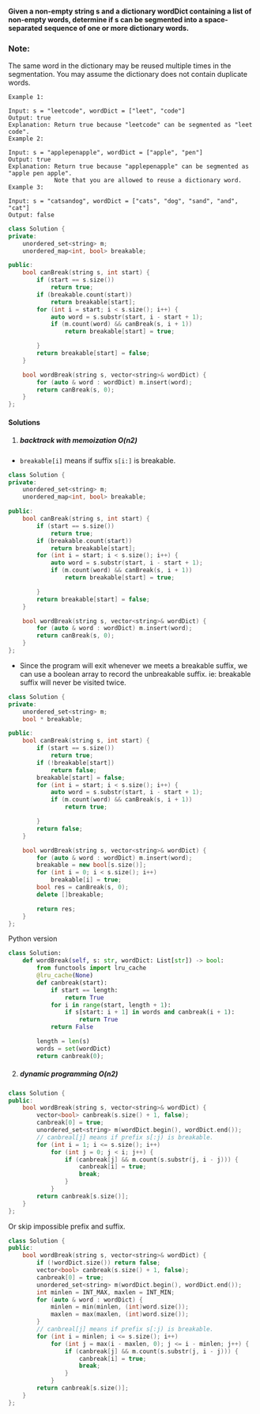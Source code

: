#### Given a non-empty string s and a dictionary wordDict containing a list of non-empty words, determine if s can be segmented into a space-separated sequence of one or more dictionary words.

### Note:

The same word in the dictionary may be reused multiple times in the segmentation.
You may assume the dictionary does not contain duplicate words.

```
Example 1:

Input: s = "leetcode", wordDict = ["leet", "code"]
Output: true
Explanation: Return true because "leetcode" can be segmented as "leet code".
Example 2:

Input: s = "applepenapple", wordDict = ["apple", "pen"]
Output: true
Explanation: Return true because "applepenapple" can be segmented as "apple pen apple".
             Note that you are allowed to reuse a dictionary word.
Example 3:

Input: s = "catsandog", wordDict = ["cats", "dog", "sand", "and", "cat"]
Output: false
```


```c++
class Solution {
private:
    unordered_set<string> m;
    unordered_map<int, bool> breakable;

public:
    bool canBreak(string s, int start) {
        if (start == s.size())
            return true;
        if (breakable.count(start))
            return breakable[start];
        for (int i = start; i < s.size(); i++) {
            auto word = s.substr(start, i - start + 1);
            if (m.count(word) && canBreak(s, i + 1))
                return breakable[start] = true;

        }
        return breakable[start] = false;
    }

    bool wordBreak(string s, vector<string>& wordDict) {
        for (auto & word : wordDict) m.insert(word);
        return canBreak(s, 0);
    }
};
```

#### Solutions

1. ##### backtrack with memoization  O(n2)

- `breakable[i]` means if suffix `s[i:]` is breakable.

```c++
class Solution {
private:
    unordered_set<string> m;
    unordered_map<int, bool> breakable;

public:
    bool canBreak(string s, int start) {
        if (start == s.size())
            return true;
        if (breakable.count(start))
            return breakable[start];
        for (int i = start; i < s.size(); i++) {
            auto word = s.substr(start, i - start + 1);
            if (m.count(word) && canBreak(s, i + 1))
                return breakable[start] = true;

        }
        return breakable[start] = false;
    }

    bool wordBreak(string s, vector<string>& wordDict) {
        for (auto & word : wordDict) m.insert(word);
        return canBreak(s, 0);
    }
};
```

- Since the program will exit whenever we meets a breakable suffix, we can use a boolean array to record the unbreakable suffix. ie: breakable suffix will never be visited twice.

```c++
class Solution {
private:
    unordered_set<string> m;
    bool * breakable;

public:
    bool canBreak(string s, int start) {
        if (start == s.size())
            return true;
        if (!breakable[start])
            return false;
        breakable[start] = false;
        for (int i = start; i < s.size(); i++) {
            auto word = s.substr(start, i - start + 1);
            if (m.count(word) && canBreak(s, i + 1))
                return true;

        }
        return false;
    }

    bool wordBreak(string s, vector<string>& wordDict) {
        for (auto & word : wordDict) m.insert(word);
        breakable = new bool[s.size()];
        for (int i = 0; i < s.size(); i++)
            breakable[i] = true;
        bool res = canBreak(s, 0);
        delete []breakable;

        return res;
    }
};
```

Python version

```python
class Solution:
    def wordBreak(self, s: str, wordDict: List[str]) -> bool:
        from functools import lru_cache
        @lru_cache(None)
        def canbreak(start):
            if start == length:
                return True
            for i in range(start, length + 1):
                if s[start: i + 1] in words and canbreak(i + 1):
                    return True
            return False

        length = len(s)
        words = set(wordDict)
        return canbreak(0);
```


2. ##### dynamic programming  O(n2)



```c++
class Solution {
public:
    bool wordBreak(string s, vector<string>& wordDict) {
        vector<bool> canbreak(s.size() + 1, false);
        canbreak[0] = true;
        unordered_set<string> m(wordDict.begin(), wordDict.end());
        // canbreal[j] means if prefix s[:j) is breakable.
        for (int i = 1; i <= s.size(); i++)
            for (int j = 0; j < i; j++) {
                if (canbreak[j] && m.count(s.substr(j, i - j))) {
                    canbreak[i] = true;
                    break;
                }
            }
        return canbreak[s.size()];
    }
};
```

Or skip impossible prefix and suffix.

```c++
class Solution {
public:
    bool wordBreak(string s, vector<string>& wordDict) {
        if (!wordDict.size()) return false;
        vector<bool> canbreak(s.size() + 1, false);
        canbreak[0] = true;
        unordered_set<string> m(wordDict.begin(), wordDict.end());
        int minlen = INT_MAX, maxlen = INT_MIN;
        for (auto & word : wordDict) {
            minlen = min(minlen, (int)word.size());
            maxlen = max(maxlen, (int)word.size());
        }
        // canbreal[j] means if prefix s[:j) is breakable.
        for (int i = minlen; i <= s.size(); i++)
            for (int j = max(i - maxlen, 0); j <= i - minlen; j++) {
                if (canbreak[j] && m.count(s.substr(j, i - j))) {
                    canbreak[i] = true;
                    break;
                }
            }
        return canbreak[s.size()];
    }
};
```

